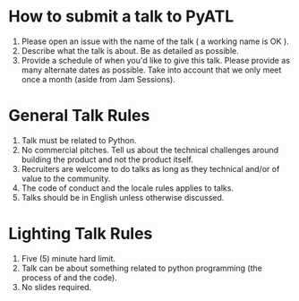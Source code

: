 # How to submit a talk to PyATL

1. Please open an issue with the name of the talk ( a working name is OK ).
2. Describe what the talk is about. Be as detailed as possible.
3. Provide a schedule of when you'd like to give this talk. Please provide as many alternate dates as possible. Take into account that we only meet once a month (aside from Jam Sessions).


# General Talk Rules

1. Talk must be related to Python. 
2. No commercial pitches. Tell us about the technical challenges around building the product and not the product itself.
3. Recruiters are welcome to do talks as long as they technical and/or of value to the community.
4. The code of conduct and the locale rules applies to talks. 
5. Talks should be in English unless otherwise discussed.


# Lighting Talk Rules

1. Five (5) minute hard limit.
2. Talk can be about something related to python programming (the process of and the code).
3. No slides required.
